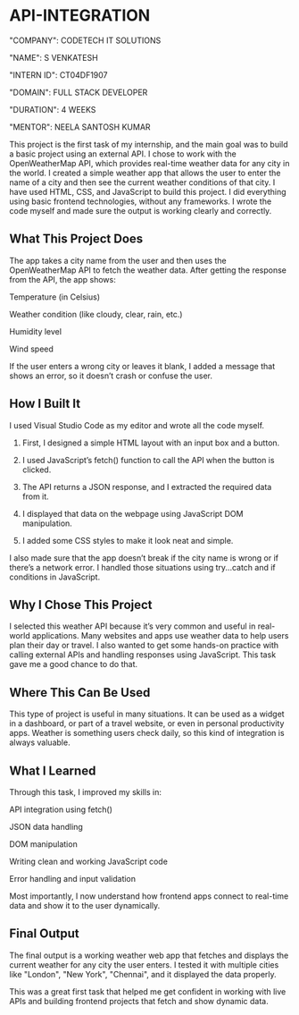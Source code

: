 # API-INTEGRATION

"COMPANY": CODETECH IT SOLUTIONS

"NAME": S VENKATESH

"INTERN ID": CT04DF1907

"DOMAIN": FULL STACK DEVELOPER

"DURATION": 4 WEEKS

"MENTOR": NEELA SANTOSH KUMAR

This project is the first task of my internship, and the main goal was to build a basic project using an external API. I chose to work with the OpenWeatherMap API, which provides real-time weather data for any city in the world.
I created a simple weather app that allows the user to enter the name of a city and then see the current weather conditions of that city. I have used HTML, CSS, and JavaScript to build this project. I did everything using basic frontend technologies, without any frameworks. I wrote the code myself and made sure the output is working clearly and correctly.

## What This Project Does

The app takes a city name from the user and then uses the OpenWeatherMap API to fetch the weather data. After getting the response from the API, the app shows:

Temperature (in Celsius)

Weather condition (like cloudy, clear, rain, etc.)

Humidity level

Wind speed

If the user enters a wrong city or leaves it blank, I added a message that shows an error, so it doesn’t crash or confuse the user.

## How I Built It

I used Visual Studio Code as my editor and wrote all the code myself.

1. First, I designed a simple HTML layout with an input box and a button.

2. I used JavaScript’s fetch() function to call the API when the button is clicked.

3. The API returns a JSON response, and I extracted the required data from it.

4. I displayed that data on the webpage using JavaScript DOM manipulation.

5. I added some CSS styles to make it look neat and simple.

I also made sure that the app doesn’t break if the city name is wrong or if there’s a network error. I handled those situations using try...catch and if conditions in JavaScript.

## Why I Chose This Project

I selected this weather API because it’s very common and useful in real-world applications. Many websites and apps use weather data to help users plan their day or travel. I also wanted to get some hands-on practice with calling external APIs and handling responses using JavaScript. This task gave me a good chance to do that.

## Where This Can Be Used

This type of project is useful in many situations. It can be used as a widget in a dashboard, or part of a travel website, or even in personal productivity apps. Weather is something users check daily, so this kind of integration is always valuable.

## What I Learned

Through this task, I improved my skills in:

API integration using fetch()

JSON data handling

DOM manipulation

Writing clean and working JavaScript code

Error handling and input validation

Most importantly, I now understand how frontend apps connect to real-time data and show it to the user dynamically.

## Final Output

The final output is a working weather web app that fetches and displays the current weather for any city the user enters. I tested it with multiple cities like "London", "New York", "Chennai", and it displayed the data properly.

This was a great first task that helped me get confident in working with live APIs and building frontend projects that fetch and show dynamic data.

